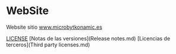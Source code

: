 # WebSite
Website sitio www.microbytkonamic.es

[LICENSE](LICENSE)
[Notas de las versiones](Release notes.md)
[Licencias de terceros](Third party licenses.md)
